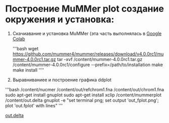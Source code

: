 # Построение MuMMer plot создание окружения и установка:

1. Скачиавание и установка MuMMer (эта часть выполнялась в [Google Colab](https://colab.research.google.com/drive/1Rgu3w58QsTC7VWDvVcI3KdL9ycqln3Nq#scrollTo=p_aYb7M0SLJK)

   '''bash
   wget https://github.com/mummer4/mummer/releases/download/v4.0.0rc1/mummer-4.0.0rc1.tar.gz
   tar -xvf /content/mummer-4.0.0rc1.tar.gz
   /content/mummer-4.0.0rc1/configure --prefix=/path/to/installation
   make
   make install
   ''''
 2.  Выравниваниее и построение графика ddplot

  '''bash
  /content/nucmer /content/out/refchrom1.fna /content/out/chrom1.fna
  sudo apt-get install gnuplot
  sudo apt-get install xclip
  /content/mummerplot /content/out.delta
  gnuplot -e "set terminal png; set output 'out_fplot.png'; plot 'out.fplot' with lines"
  '''

  [out.delta](C:/Users/kagayaku/Desktop/comparativeGenomics/hw2/out_fplot.png)

  
